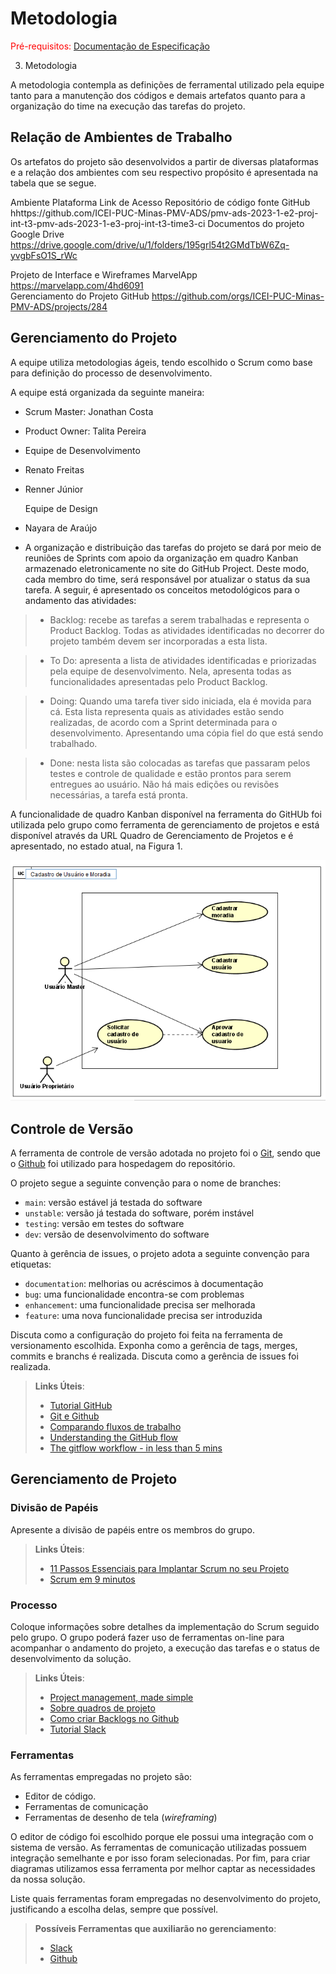 
# Metodologia

<span style="color:red">Pré-requisitos: <a href="2-Especificação do Projeto.md"> Documentação de Especificação</a></span>

3. Metodologia

A metodologia contempla as definições de ferramental utilizado pela equipe tanto para a manutenção dos códigos e demais artefatos quanto para a organização do time na execução das tarefas do projeto.

## Relação de Ambientes de Trabalho


Os artefatos do projeto são desenvolvidos a partir de diversas plataformas e a relação dos ambientes com seu respectivo propósito é apresentada na tabela que se segue.  



Ambiente
Plataforma
Link de Acesso
Repositório de código fonte
GitHub
hhttps://github.com/ICEI-PUC-Minas-PMV-ADS/pmv-ads-2023-1-e2-proj-int-t3-pmv-ads-2023-1-e3-proj-int-t3-time3-ci
Documentos do projeto
Google Drive
https://drive.google.com/drive/u/1/folders/195grl54t2GMdTbW6Zq-yvgbFsO1S_rWc
 
Projeto de Interface e  Wireframes
MarvelApp
https://marvelapp.com/4hd6091  
Gerenciamento do Projeto
GitHub
https://github.com/orgs/ICEI-PUC-Minas-PMV-ADS/projects/284

		 
## Gerenciamento do Projeto


A equipe utiliza metodologias ágeis, tendo escolhido o Scrum como base para definição do processo de desenvolvimento.


A equipe está organizada da seguinte maneira:


- Scrum Master: Jonathan Costa
- Product Owner: Talita Pereira
- Equipe de Desenvolvimento
- Renato Freitas
- Renner Júnior

  Equipe de Design
  
- Nayara de Araújo

- A organização e distribuição das tarefas do projeto se dará por meio de reuniões de Sprints com apoio da organização em quadro Kanban armazenado eletronicamente no site do GitHub Project.  Deste modo, cada membro do time, será responsável por atualizar o status da sua tarefa. A seguir, é apresentado os conceitos metodológicos para o andamento das atividades:  



> - Backlog: recebe as tarefas a serem trabalhadas e representa o Product Backlog. Todas as atividades identificadas no decorrer do projeto também devem ser incorporadas a esta lista.


> - To Do: apresenta a lista de atividades identificadas e priorizadas pela equipe de desenvolvimento. Nela, apresenta todas as funcionalidades apresentadas pelo Product Backlog.


> - Doing: Quando uma tarefa tiver sido iniciada, ela é movida para cá. Esta lista representa quais as atividades estão sendo realizadas, de acordo com a Sprint determinada para o desenvolvimento. Apresentando uma cópia fiel do que está sendo trabalhado.


> - Done: nesta lista são colocadas as tarefas que passaram pelos testes e controle de qualidade e estão prontos para serem entregues ao usuário. Não há mais edições ou revisões necessárias, a tarefa está pronta.


A funcionalidade de quadro Kanban disponível na ferramenta do GitHUb foi utilizada pelo grupo como ferramenta de gerenciamento de projetos e está disponível através da URL Quadro de Gerenciamento de Projetos e é apresentado, no estado atual, na Figura 1. 

![Exemplo de Caso de Uso](img/cadastrar_usuario_moradia.png)


## Controle de Versão

A ferramenta de controle de versão adotada no projeto foi o
[Git](https://git-scm.com/), sendo que o [Github](https://github.com)
foi utilizado para hospedagem do repositório.

O projeto segue a seguinte convenção para o nome de branches:

- `main`: versão estável já testada do software
- `unstable`: versão já testada do software, porém instável
- `testing`: versão em testes do software
- `dev`: versão de desenvolvimento do software

Quanto à gerência de issues, o projeto adota a seguinte convenção para
etiquetas:

- `documentation`: melhorias ou acréscimos à documentação
- `bug`: uma funcionalidade encontra-se com problemas
- `enhancement`: uma funcionalidade precisa ser melhorada
- `feature`: uma nova funcionalidade precisa ser introduzida

Discuta como a configuração do projeto foi feita na ferramenta de versionamento escolhida. Exponha como a gerência de tags, merges, commits e branchs é realizada. Discuta como a gerência de issues foi realizada.

> **Links Úteis**:
> - [Tutorial GitHub](https://guides.github.com/activities/hello-world/)
> - [Git e Github](https://www.youtube.com/playlist?list=PLHz_AreHm4dm7ZULPAmadvNhH6vk9oNZA)
>  - [Comparando fluxos de trabalho](https://www.atlassian.com/br/git/tutorials/comparing-workflows)
> - [Understanding the GitHub flow](https://guides.github.com/introduction/flow/)
> - [The gitflow workflow - in less than 5 mins](https://www.youtube.com/watch?v=1SXpE08hvGs)

## Gerenciamento de Projeto

### Divisão de Papéis

Apresente a divisão de papéis entre os membros do grupo.

> **Links Úteis**:
> - [11 Passos Essenciais para Implantar Scrum no seu 
> Projeto](https://mindmaster.com.br/scrum-11-passos/)
> - [Scrum em 9 minutos](https://www.youtube.com/watch?v=XfvQWnRgxG0)

### Processo

Coloque  informações sobre detalhes da implementação do Scrum seguido pelo grupo. O grupo poderá fazer uso de ferramentas on-line para acompanhar o andamento do projeto, a execução das tarefas e o status de desenvolvimento da solução.
 
> **Links Úteis**:
> - [Project management, made simple](https://github.com/features/project-management/)
> - [Sobre quadros de projeto](https://docs.github.com/pt/github/managing-your-work-on-github/about-project-boards)
> - [Como criar Backlogs no Github](https://www.youtube.com/watch?v=RXEy6CFu9Hk)
> - [Tutorial Slack](https://slack.com/intl/en-br/)

### Ferramentas

As ferramentas empregadas no projeto são:

- Editor de código.
- Ferramentas de comunicação
- Ferramentas de desenho de tela (_wireframing_)

O editor de código foi escolhido porque ele possui uma integração com o
sistema de versão. As ferramentas de comunicação utilizadas possuem
integração semelhante e por isso foram selecionadas. Por fim, para criar
diagramas utilizamos essa ferramenta por melhor captar as
necessidades da nossa solução.

Liste quais ferramentas foram empregadas no desenvolvimento do projeto, justificando a escolha delas, sempre que possível.
 
> **Possíveis Ferramentas que auxiliarão no gerenciamento**: 
> - [Slack](https://slack.com/)
> - [Github](https://github.com/)
